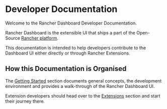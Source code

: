 # Developer Documentation

Welcome to the Rancher Dashboard Developer Documentation.

Rancher Dashboard is the extensible UI that ships a part of the Open-Source [Rancher platform](https://www.rancher.com).

This documentation is intended to help developers contribute to the Dashboard UI either directly or through Rancher Extensions.

## How this Documentation is Organised

The [Getting Started](getting-started/concepts) section documents general concepts, the development environment and provides a walk-through of the Rancher Dashboard UI.

Extension developers should head over to the [Extensions](/extensions/next/introduction) section and start their journey there.

